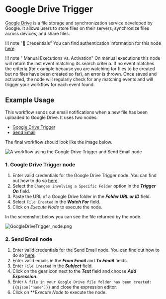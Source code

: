 # Google Drive Trigger

[Google Drive](https://drive.google.com) is a file storage and synchronization service developed by Google. It allows users to store files on their servers, synchronize files across devices, and share files.

!!! note "🔑 Credentials"
    You can find authentication information for this node [here](/workflow/integrations/credentials/google/).


!!! note " Manual Executions vs. Activation"
    On manual executions this node will return the last event matching its search criteria. If no event matches the criteria (for example because you are watching for files to be created but no files have been created so far), an error is thrown. Once saved and activated, the node will regularly check for any matching events and will trigger your workflow for each event found.


## Example Usage

This workflow sends out email notifications when a new file has been uploaded to Google Drive. It uses two nodes:

- [Google Drive Trigger]()
- [Send Email](/workflow/integrations/core-nodes/n8n-nodes-base.sendEmail/)

The final workflow should look like the image below.

![A workflow using the Google Drive Trigger and Send Email node](/_images/integrations/trigger-nodes/googledrivetrigger/workflow.png)

### 1. Google Drive Trigger node

1. Enter valid credentials for the Google Drive Trigger node. You can find out how to do so [here](/workflow/integrations/credentials/google/).
2. Select the `Changes involving a Specific Folder` option in the ***Trigger On*** field.
3. Paste the URL of a Google Drive folder in the ***Folder URL or ID*** field.
4. Select `File Created` in the ***Watch For*** field.
5. Click on *Execute Node* to execute the node.

In the screenshot below you can see the file returned by the node.

![GoogleDriveTrigger_node.png](/_images/integrations/trigger-nodes/googledrivetrigger/googledrivetrigger_node.png)

### 2. Send Email node

1. Enter valid credentials for the Send Email node. You can find out how to do so [here](/workflow/integrations/credentials/sendEmail/).
2. Enter valid emails in the ***From Email*** and ***To Email*** fields.
3. Enter `File Created` in the ***Subject*** field.
4. Click on the gear icon next to the ***Text*** field and choose ***Add Expression***.
5. Enter `A file in your Google Drive file folder has been created: {{$json["name"]}}` and close the expression editor.
6. Click on ***Execute Node* to execute the node.

